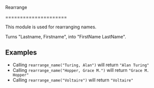 Rearrange

=====================

This module is used for rearranging names.

Turns "Lastname, Firstname", into "FirstName LastName".

## Examples 

 *  Calling `rearrange_name("Turing, Alan")` will return `"Alan Turing"`
 *  Calling `rearrange_name("Hopper, Grace M.")` will return `"Grace M. Hopper"`
 *  Calling `rearrange_name("Voltaire")` will return `"Voltaire"`
